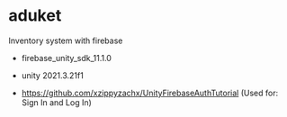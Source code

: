 # aduket
Inventory system with firebase

+ firebase_unity_sdk_11.1.0

+ unity 2021.3.21f1

+ https://github.com/xzippyzachx/UnityFirebaseAuthTutorial (Used for: Sign In and Log In)
